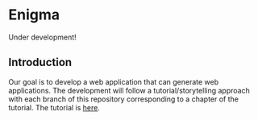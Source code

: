 # Enigma

Under development!

## Introduction

Our goal is to develop a web application that can generate web applications. The
development will follow a tutorial/storytelling approach with each branch of this
repository corresponding to a chapter of the tutorial. The tutorial is [here](docs/00-toc.md).
